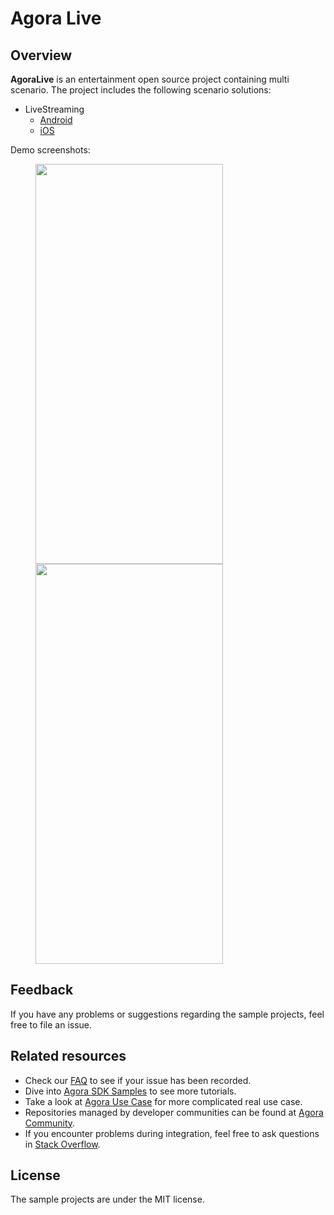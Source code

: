 # Agora Live

## Overview
**AgoraLive** is an entertainment open source project containing multi scenario. The project includes the following scenario solutions:

* LiveStreaming
    * [Android](Android/scenes/show)
    * [iOS](iOS/AgoraEntScenarios/Scenes/Show)


Demo screenshots:
<figure class="third">
  <img src="https://download.agora.io/demo/release/AgoraLiveShot01.png" width="300" height="640" />
  <img src="https://download.agora.io/demo/release/AgoraLiveShot02.png" width="300" height="640" />
</figure>


## Feedback

If you have any problems or suggestions regarding the sample projects, feel free to file an issue.

## Related resources

- Check our [FAQ](https://docs.agora.io/en/faq) to see if your issue has been recorded.
- Dive into [Agora SDK Samples](https://github.com/AgoraIO) to see more tutorials.
- Take a look at [Agora Use Case](https://github.com/AgoraIO-usecase) for more complicated real use case.
- Repositories managed by developer communities can be found at [Agora Community](https://github.com/AgoraIO-Community).
- If you encounter problems during integration, feel free to ask questions in [Stack Overflow](https://stackoverflow.com/questions/tagged/agora.io).

## License

The sample projects are under the MIT license.